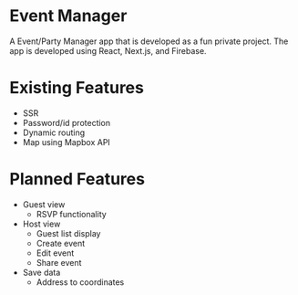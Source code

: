 # Event Manager

A Event/Party Manager app that is developed as a fun private project. The app is developed using React, Next.js, and Firebase.

# Existing Features

- SSR
- Password/id protection
- Dynamic routing
- Map using Mapbox API

# Planned Features

- Guest view
  - RSVP functionality
- Host view
  - Guest list display
  - Create event
  - Edit event
  - Share event
- Save data
  - Address to coordinates
